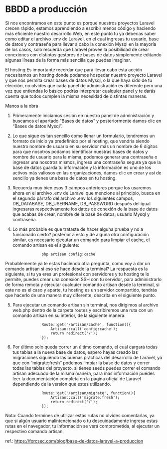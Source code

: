 # BBDD a producción

Si nos encontramos en este punto es porque nuestros proyectos Laravel crecen rápido, estamos aprendiendo a escribir menos código y haciendo más eficiente nuestro desarrollo Web, en este punto tu ya deberias saber como editar el archivo .env de Laravel, en el cual ingresas tu usuario, base de datos y contraseña para llevar a cabo la conexión Mysql en la mayoría de los casos, solo recuerda que Laravel provee la posibilidad de crear conexiones con distintos gestores de bases de datos simplemente editando algunas líneas de la forma más sencilla que puedas imaginar.

El hosting
Es importante recordar que para llevar cabo esta acción necesitamos un hosting donde podamos hospedar nuestro proyecto Laravel y que nos permita crear bases de datos Mysql, o la que haya sido de tu elección, no olvides que cada panel de administración es diferente pero una vez que entiendas lo básico podrás interpretar cualquier panel y te darás cuenta que todos cumplen la misma necesidad de distintas maneras.

Manos a la obra
1. Primeramente iniciamos sesión en nuestro panel de administración y buscamos el apartado “Bases de datos” y posteriormente damos clic en “Bases de datos Mysql”.


2. Lo que sigue es tan sencillo como llenar un formulario, tendremos un formato de inicio ya predefinido por el hosting, que vendría siendo nuestro nombre de usuario en su servidor más un nombre de 6 dígitos para que nosotros podamos identificar nuestras bases de datos y nombre de usuario para la misma, podemos generar una contraseña o ingresar una nosotros mismos, ingresa una contraseña segura ya que la base de datos guarda tu información y la información es uno de los activos más valiosos en las organizaciones, damos clic en crear y así de sencillo ya tienes una base de datos en tu hosting.


3. Recuerda muy bien esos 3 campos anteriores porque los usaremos ahora en el archivo .env de Laravel que mencione al principio, busca en el segundo párrafo del archivo .env los siguientes campos, DB_DATABASE, DB_USERNAME, DB_PASSWORD después del igual ingresaras respectivamente los datos de conexión de la base de datos que acabas de crear, nombre de la base de datos, usuario Mysql y contraseña.

4. Lo más probable es que trataste de hacer alguna prueba y no a funcionado cierto? posterior a esto y de alguna otra configuración similar, es necesario ejecutar un comando para limpiar el cache, el comando artisan es el siguiente:


					php artisan config:cache

Probablemente ya te estas haciendo otra pregunta, como voy a dar un comando artisan si eso se hace desde la terminal? La respuesta es la siguiente, si tu ya eres un profesional con servidores y tu hosting te lo permite, puedes crear una conexión SSH con tu servidor, para administrarlo de forma remota y ejecutar cualquier comando artisan desde la terminal, si este no es el caso y aparte, tu hosting es un servidor compartido, tendrás que hacerlo de una manera muy diferente, descrita en el siguiente punto.

5. Para ejecutar un comando artisan sin terminal, nos dirigimos al archivo web.php dentro de la carpeta routes y escribiremos una ruta con un comando artisan en su interior, de la siguiente manera:


					Route::get('/artisan/cache', function(){
						Artisan::call('config:cache');
						return redirect('/');
					});

6. Por último solo queda correr un último comando, el cual cargará todas tus tablas a la nueva base de datos, espero hayas creado las migraciones siguiendo las buenas prácticas del desarrollo de Laravel, ya que con “migrate:fresh” podemos limpiar la base de datos y correr todas las tablas del proyecto, si tienes seeds puedes correr el comando artisan adecuado de la misma manera, para más información puedes leer la documentación completa en la página oficial de Laravel dependiendo de la version que estes utilizando.


					Route::get('/artisan/migrate', function(){
						Artisan::call('migrate:fresh');
						return redirect('/');
					});

Nota: Cuando termines de utilizar estas rutas no olvides comentarlas, ya que si algún usuario malintencionado o tu descuidadamente ingresa estas rutas en el navegador, tu información se verá comprometida, al ejecutar un respectivo comando artisan.


ref.: https://forcsec.com/blog/base-de-datos-laravel-a-produccion